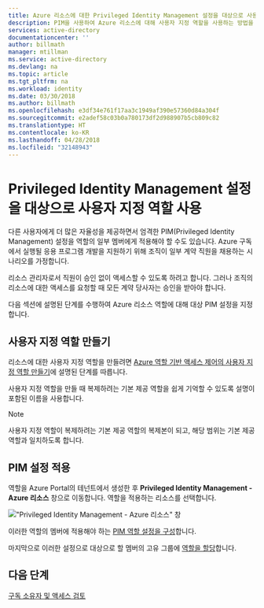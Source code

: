 ```yaml
---
title: Azure 리소스에 대한 Privileged Identity Management 설정을 대상으로 사용자 지정 역할 사용 | Microsoft Docs
description: PIM을 사용하여 Azure 리소스에 대해 사용자 지정 역할을 사용하는 방법을 설명합니다.
services: active-directory
documentationcenter: ''
author: billmath
manager: mtillman
ms.service: active-directory
ms.devlang: na
ms.topic: article
ms.tgt_pltfrm: na
ms.workload: identity
ms.date: 03/30/2018
ms.author: billmath
ms.openlocfilehash: e3df34e761f17aa3c1949af390e57360d84a304f
ms.sourcegitcommit: e2adef58c03b0a780173df2d988907b5cb809c82
ms.translationtype: HT
ms.contentlocale: ko-KR
ms.lasthandoff: 04/28/2018
ms.locfileid: "32148943"
---
```

# <a name="use-custom-roles-to-target-privileged-identity-management-settings"></a>Privileged Identity Management 설정을 대상으로 사용자 지정 역할 사용

다른 사용자에게 더 많은 자율성을 제공하면서 엄격한 PIM(Privileged Identity Management) 설정을 역할의 일부 멤버에게 적용해야 할 수도 있습니다. Azure 구독에서 실행될 응용 프로그램 개발을 지원하기 위해 조직이 일부 계약 직원을 채용하는 시나리오를 가정합니다.

리소스 관리자로서 직원이 승인 없이 액세스할 수 있도록 하려고 합니다. 그러나 조직의 리소스에 대한 액세스를 요청할 때 모든 계약 당사자는 승인을 받아야 합니다.

다음 섹션에 설명된 단계를 수행하여 Azure 리소스 역할에 대해 대상 PIM 설정을 지정합니다.

## <a name="create-the-custom-role"></a>사용자 지정 역할 만들기

리소스에 대한 사용자 지정 역할을 만들려면 [Azure 역할 기반 액세스 제어의 사용자 지정 역할 만들기](../role-based-access-control-custom-roles.md)에 설명된 단계를 따릅니다.

사용자 지정 역할을 만들 때 복제하려는 기본 제공 역할을 쉽게 기억할 수 있도록 설명이 포함된 이름을 사용합니다.

> [!NOTE]
> 사용자 지정 역할이 복제하려는 기본 제공 역할의 복제본이 되고, 해당 범위는 기본 제공 역할과 일치하도록 합니다.

## <a name="apply-pim-settings"></a>PIM 설정 적용

역할을 Azure Portal의 테넌트에서 생성한 후 **Privileged Identity Management - Azure 리소스** 창으로 이동합니다. 역할을 적용하는 리소스를 선택합니다.

!["Privileged Identity Management - Azure 리소스" 창](media/azure-pim-resource-rbac/aadpim_manage_azure_resource_some_there.png)

이러한 역할의 멤버에 적용해야 하는 [PIM 역할 설정을 구성](pim-resource-roles-configure-role-settings.md)합니다.

마지막으로 이러한 설정으로 대상으로 할 멤버의 고유 그룹에 [역할을 할당](pim-resource-roles-assign-roles.md)합니다.

## <a name="next-steps"></a>다음 단계

[구독 소유자 및 액세스 검토](pim-resource-roles-perform-access-review.md)
